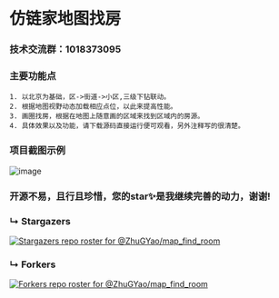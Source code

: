 # 仿链家地图找房

### 技术交流群：1018373095

### 主要功能点
    1. 以北京为基础，区->街道->小区,三级下钻联动。
    2. 根据地图视野动态加载相应点位，以此来提高性能。
    3. 画圈找房，根据在地图上随意画的区域来找到区域内的房源。
    4. 具体效果以及功能，请下载源码直接运行便可观看，另外注释写的很清楚。

### 项目截图示例
![image](https://github.com/ZhuGYao/MapFindingRoom/blob/master/img/demo.gif)

### 开源不易，且行且珍惜，您的star✨是我继续完善的动力，谢谢!

### &#8627; Stargazers
[![Stargazers repo roster for @ZhuGYao/map_find_room](https://reporoster.com/stars/ZhuGYao/map_find_room)](https://github.com/ZhuGYao/map_find_room/stargazers)

### &#8627; Forkers
[![Forkers repo roster for @ZhuGYao/map_find_room](https://reporoster.com/forks/ZhuGYao/map_find_room)](https://github.com/ZhuGYao/map_find_room/network/members)

